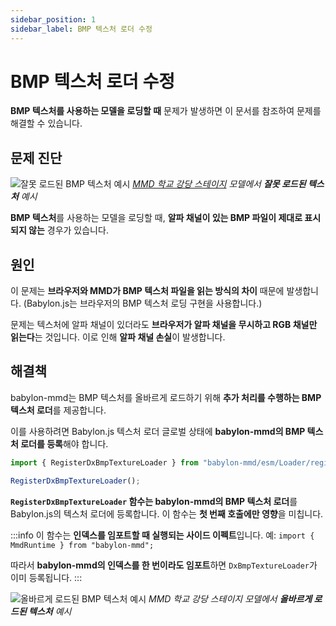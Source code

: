 ```yaml
---
sidebar_position: 1
sidebar_label: BMP 텍스처 로더 수정
---
```


# BMP 텍스처 로더 수정

**BMP 텍스처를 사용하는 모델을 로딩할 때** 문제가 발생하면 이 문서를 참조하여 문제를 해결할 수 있습니다.

## 문제 진단

![잘못 로드된 BMP 텍스처 예시](@site/docs/reference/loader/mmd-model-loader/fix-bmp-texture-loader/2025-08-14-211741.png)
*[MMD 학교 강당 스테이지](https://www.deviantart.com/maddoktor2/art/DL-MMD-School-Auditorium-Stage-665280215) 모델에서 **잘못 로드된 텍스처** 예시*

**BMP 텍스처**를 사용하는 모델을 로딩할 때, **알파 채널이 있는 BMP 파일이 제대로 표시되지 않는** 경우가 있습니다.

## 원인

이 문제는 **브라우저와 MMD가 BMP 텍스처 파일을 읽는 방식의 차이** 때문에 발생합니다. (Babylon.js는 브라우저의 BMP 텍스처 로딩 구현을 사용합니다.)

문제는 텍스처에 알파 채널이 있더라도 **브라우저가 알파 채널을 무시하고 RGB 채널만 읽는다**는 것입니다. 이로 인해 **알파 채널 손실**이 발생합니다.

## 해결책

babylon-mmd는 BMP 텍스처를 올바르게 로드하기 위해 **추가 처리를 수행하는 BMP 텍스처 로더**를 제공합니다.

이를 사용하려면 Babylon.js 텍스처 로더 글로벌 상태에 **babylon-mmd의 BMP 텍스처 로더를 등록**해야 합니다.

```typescript
import { RegisterDxBmpTextureLoader } from "babylon-mmd/esm/Loader/registerDxBmpTextureLoader";

RegisterDxBmpTextureLoader();
```

**`RegisterDxBmpTextureLoader` 함수는 babylon-mmd의 BMP 텍스처 로더**를 Babylon.js의 텍스처 로더에 등록합니다. 이 함수는 **첫 번째 호출에만 영향**을 미칩니다.

:::info
이 함수는 **인덱스를 임포트할 때 실행되는 사이드 이펙트**입니다. 예: `import { MmdRuntime } from "babylon-mmd";`

따라서 **babylon-mmd의 인덱스를 한 번이라도 임포트**하면 `DxBmpTextureLoader`가 이미 등록됩니다.
:::

![올바르게 로드된 BMP 텍스처 예시](@site/docs/reference/loader/mmd-model-loader/fix-bmp-texture-loader/2025-08-14-212535.png)
*MMD 학교 강당 스테이지 모델에서 **올바르게 로드된 텍스처** 예시*
